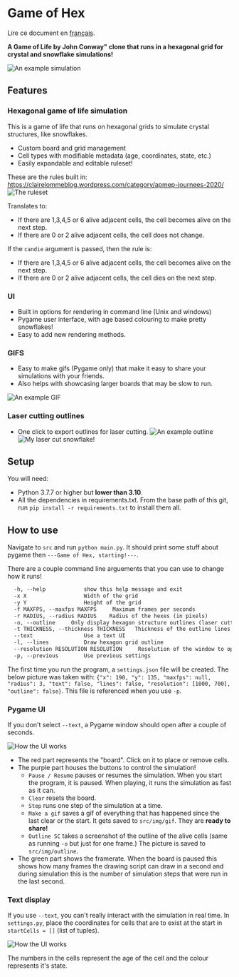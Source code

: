 # Game of Hex

Lire ce document en [français](README_FR.md).

**A Game of Life by John Conway" clone that runs in a hexagonal grid for crystal and snowflake simulations!**

![An example simulation](assets/readme/ex.png)

## Features

### Hexagonal game of life simulation

This is a game of life that runs on hexagonal grids to simulate crystal structures, like snowflakes.

- Custom board and grid management
- Cell types with modifiable metadata (age, coordinates, state, etc.)
- Easily expandable and editable ruleset!

These are the rules built in:
<https://clairelommeblog.wordpress.com/category/apmep-journees-2020/>
![The ruleset](assets/readme/rules.jpg)

Translates to:

- If there are 1,3,4,5 or 6 alive adjacent cells, the cell becomes alive on the next step.
- If there are 0 or 2 alive adjacent cells, the cell does not change.

If the `candie` argument is passed, then the rule is:

- If there are 1,3,4,5 or 6 alive adjacent cells, the cell becomes alive on the next step.
- If there are 0 or 2 alive adjacent cells, the cell dies on the next step.

### UI

- Built in options for rendering in command line (Unix and windows)
- Pygame user interface, with age based colouring to make pretty snowflakes!
- Easy to add new rendering methods.

### GIFS

- Easy to make gifs (Pygame only) that make it easy to share your simulations with your friends.
- Also helps with showcasing larger boards that may be slow to run.

![An example GIF](assets/readme/exgif.gif)

### Laser cutting outlines

- One click to export outlines for laser cutting.
![An example outline](assets/readme/exoutline.png)
![My laser cut snowflake!](assets/readme/lasercutsnowflake.jpg)

## Setup

You will need:

- Python 3.7.7 or higher but **lower than 3.10**.
- All the dependencies in requirements.txt. From the base path of this git, run `pip install -r requirements.txt` to install them all.

## How to use

Navigate to `src` and run `python main.py`. It should print some stuff about pygame then `---Game of Hex, starting!---`.

There are a couple command line arguements that you can use to change how it runs!

```txt
  -h, --help            show this help message and exit
  -x X                  Width of the grid
  -y Y                  Height of the grid
  -f MAXFPS, --maxfps MAXFPS     Maximum frames per seconds
  -r RADIUS, --radius RADIUS    Radius of the hexes (in pixels)
  -o, --outline     Only display hexagon structure outlines (laser cutting)
  -t THICKNESS, --thickness THICKNESS   Thickness of the outline lines (might be important for laser cutters.)
  --text                Use a text UI
  -l, --lines           Draw hexagon grid outline
  --resolution RESOLUTION RESOLUTION     Resolution of the window to open
  -p, --previous        Use previous settings
```

The first time you run the program, a `settings.json` file will be created. The below picture was taken with: `{"x": 190, "y": 135, "maxfps": null, "radius": 3, "text": false, "lines": false, "resolution": [1000, 700], "outline": false}`. This file is referenced when you use `-p`.

### Pygame UI

If you don't select `--text`, a Pygame window should open after a couple of seconds.

![How the UI works](assets/readme/ui.png)

- The red part represents the "board". Click on it to place or remove cells.
- The purple part houses the buttons to control the simulation!
  - `Pause / Resume` pauses or resumes the simulation. When you start the program, it is paused. When playing, it runs the simulation as fast as it can.
  - `Clear` resets the board.
  - `Step` runs one step of the simulation at a time.
  - `Make a gif` saves a gif of everything that has happened since the last clear or the start. It gets saved to `src/img/gif`. They are **ready to share!**
  - `Outline SC` takes a screenshot of the outline of the alive cells (same as running `-o` but just for one frame.) The picture is saved to `src/img/outline`.
- The green part shows the framerate. When the board is paused this shows how many frames the drawing script can draw in a second and during simulation this is the number of simulation steps that were run in the last second.

### Text display

If you use `--text`, you can't really interact with the simulation in real time. In `settings.py`, place the coordinates for cells that are to exist at the start in `startCells = []` (list of tuples).

![How the UI works](assets/readme/text.jpg)

The numbers in the cells represent the age of the cell and the colour represents it's state.
